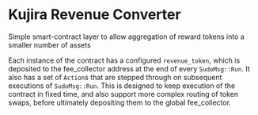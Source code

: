 # Kujira Revenue Converter

Simple smart-contract layer to allow aggregation of reward tokens into a smaller number of assets

Each instance of the contract has a configured `revenue_token`, which is deposited to the fee_collector address at the end of every `SudoMsg::Run`.
It also has a set of `Action`s that are stepped through on subsequent executions of `SudoMsg::Run`.
This is designed to keep execution of the contract in fixed time, and also support more complex routing of token swaps,
before ultimately depositing them to the global fee_collector.
